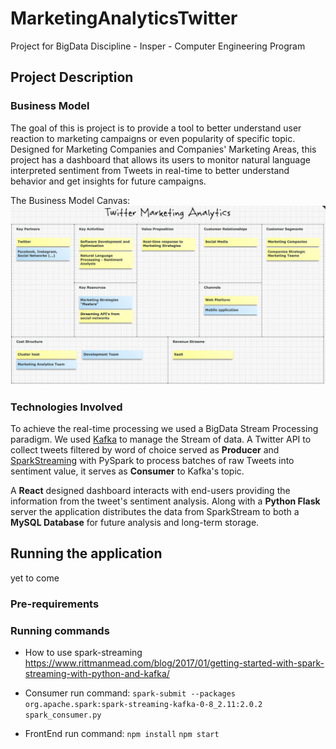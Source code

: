 # MarketingAnalyticsTwitter

Project for BigData Discipline - Insper - Computer Engineering Program

## Project Description

### Business Model

The goal of this is project is to provide a tool to better understand user reaction to marketing campaigns or even popularity of
specific topic. Designed for Marketing Companies and Companies' Marketing Areas, this project has a dashboard that allows its users to monitor natural language interpreted sentiment from Tweets in real-time to better understand behavior and get insights for future campaigns.

The Business Model Canvas:
![alt text](https://raw.githubusercontent.com/MatheusDMD/MarketingAnalyticsTwitter/master/images/Canvas.jpeg "Canvas")

### Technologies Involved

To achieve the real-time processing we used a BigData Stream Processing paradigm. We used [Kafka](https://kafka.apache.org/) to manage the Stream of data. A Twitter API to collect tweets filtered by word of choice served as **Producer** and [SparkStreaming](https://spark.apache.org/streaming/) with PySpark to process batches of raw Tweets into sentiment value, it serves as **Consumer** to Kafka's topic.

A **React** designed dashboard interacts with end-users providing the information from the tweet's sentiment analysis. Along with a **Python Flask** server the application distributes the data from SparkStream to both a **MySQL Database** for future analysis and long-term storage.

## Running the application

yet to come

### Pre-requirements

### Running commands

  - How to use spark-streaming
    https://www.rittmanmead.com/blog/2017/01/getting-started-with-spark-streaming-with-python-and-kafka/

  - Consumer run command:
    ```spark-submit --packages org.apache.spark:spark-streaming-kafka-0-8_2.11:2.0.2 spark_consumer.py```

  - FrontEnd run command:
    ```npm install```
    ```npm start```